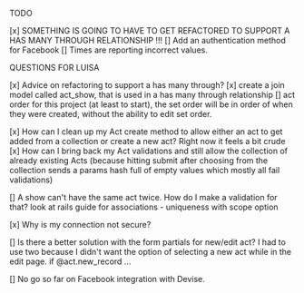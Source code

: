 TODO


[x] SOMETHING IS GOING TO HAVE TO GET REFACTORED TO SUPPORT A HAS MANY  THROUGH RELATIONSHIP !!!
[] Add an authentication method for Facebook
[] Times are reporting incorrect values.




QUESTIONS FOR LUISA

[x] Advice on refactoring to support a has many through?
  [x] create a join model called act_show, that is used in a has many through relationship
  [] act order 
    for this project (at least to start), the set order will be in order of when they were created, without the ability to edit set order.


[x] How can I clean up my Act create method to allow either an act to get added from a collection or create a new act?  Right now it feels a bit crude
[x] How can I bring back my Act validations and still allow the collection of already existing Acts (because hitting submit after choosing from the collection sends a params hash full of empty values which mostly all fail validations)

[] A show can't have the same act twice.  How do I make a validation for that?
look at rails guide for associations - uniqueness with scope option

[x] Why is my connection not secure?

[] Is there a better solution with the form partials for new/edit act?  I had to use two because I didn't want the option of selecting a new act while in the edit page.
  if @act.new_record ...

[] No go so far on Facebook integration with Devise.





